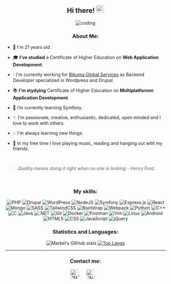 <div align = "center"> 

  ## Hi there! <img src='https://github.com/TheDudeThatCode/TheDudeThatCode/blob/master/Assets/Hi.gif' width='24px' height='24px'>
  
  ![coding](https://user-images.githubusercontent.com/76633510/121884082-cac5d400-cd12-11eb-9511-f790b2fe1787.gif)
   ### About Me:
</div>

- 🎂 I'm 21 years old . 

- 🎓 **I’ve studied** a Certificate of Higher Education on **Web Application Development**.

- 💧  I'm currently working for [Bikuma Global Services](https://www.bikuma.com/) as Backend Developer specialized in Wordpress and Drupal.

- 📚 **I'm stydying** Certificate of Higher Education on **Multiplatformm Application Development**.

- 🎼 I’m currently learning Symfony.

- ✨ I'm passionate, creative, enthusiastic, dedicated, open minded and I love to work with others.

- 💡 I'm always learning new things.

- 🎵 In my free time I love playing music, reading and hanging out with my friends.
  
<br>

> *Quality means doing it right when no one is looking - Henry Ford.*

<br>

  <div align = "center"> 
  
  ### My skills:
   

   <img alt="PHP" src="https://img.shields.io/badge/PHP-777BB4?style=for-the-badge&logo=php&logoColor=white">
   <img alt="Drupal" src="https://img.shields.io/badge/Drupal-blue.svg?style=for-the-badge&logo=drupal&logoColor=white">
   <img alt="WordPress" src="https://img.shields.io/badge/WordPress-violet.svg?style=for-the-badge&logo=wordpress&logoColor=white">

   <img alt="NodeJS" src="https://img.shields.io/badge/node.js-6DA55F?style=for-the-badge&logo=node.js&logoColor=white"/>
   <img alt="Symfony" src="https://img.shields.io/badge/symfony-%23000000.svg?style=for-the-badge&logo=symfony&logoColor=white">
   <img alt="Express.js" src="https://img.shields.io/badge/express.js-%23404d59.svg?style=for-the-badge&logo=express&logoColor=%2361DAFB"/>
   <img alt="React" src="https://img.shields.io/badge/react-%2320232a.svg?style=for-the-badge&logo=react&logoColor=%2361DAFB"/>
   <img alt="Mongo" src="https://img.shields.io/badge/MongoDB-4EA94B?style=for-the-badge&logo=mongodb&logoColor=white" />
  
   <img alt="SASS" src="https://img.shields.io/badge/SASS-hotpink.svg?style=for-the-badge&logo=SASS&logoColor=white"/>
   <img alt="TailwindCSS" src="https://img.shields.io/badge/tailwindcss-%2338B2AC.svg?style=for-the-badge&logo=tailwind-css&logoColor=white"/>
   <img alt="Bootstrap" src="https://img.shields.io/badge/bootstrap-%23563D7C.svg?style=for-the-badge&logo=bootstrap&logoColor=white"/>
  
   
   
   
  
   <img alt="Webpack" src="https://img.shields.io/badge/webpack-%238DD6F9.svg?style=for-the-badge&logo=webpack&logoColor=black" />
  
   <img alt="Python" src="https://img.shields.io/badge/Python-3776AB?style=for-the-badge&logo=python&logoColor=white">
   <img alt="C++" src="https://img.shields.io/badge/C%2B%2B-00599C?style=for-the-badge&logo=c%2B%2B&logoColor=white">
   <img alt="C" src="https://img.shields.io/badge/c-%2300599C.svg?style=for-the-badge&logo=c&logoColor=white"/>
   <img alt="Java" src="https://img.shields.io/badge/Java-ED8B00?style=for-the-badge&logo=java&logoColor=white">
   <img alt=".NET" src="https://img.shields.io/badge/.NET-5C2D91?style=for-the-badge&logo=.net&logoColor=white">
  
   <img alt="Git" src="https://img.shields.io/badge/Git-F05032?style=for-the-badge&logo=git&logoColor=white">
   <img alt="Docker" src="https://img.shields.io/badge/Docker-blue?style=for-the-badge&logo=docker&logoColor=white">
   <img alt="Postman" src="https://img.shields.io/badge/Postman-FF6C37?style=for-the-badge&logo=postman&logoColor=white">
   <img alt="Vim" src="https://img.shields.io/badge/VIM-%2311AB00.svg?style=for-the-badge&logo=vim&logoColor=white"/>
   <img alt="Linux" src="https://img.shields.io/badge/Linux-FCC624?style=for-the-badge&logo=linux&logoColor=black">
   <img alt="Android" src="https://img.shields.io/badge/Android-3DDC84?style=for-the-badge&logo=android&logoColor=white">
  
   <img alt="HTML5" src="https://img.shields.io/badge/HTML5-E34F26?style=for-the-badge&logo=html5&logoColor=white">
   <img alt="CSS" src="https://img.shields.io/badge/CSS-239120?&style=for-the-badge&logo=css3&logoColor=white">
   <img alt="JavaScript" src="https://img.shields.io/badge/JavaScript-F7DF1E?style=for-the-badge&logo=javascript&logoColor=black">
   <img alt="jQuery" src="https://img.shields.io/badge/jquery-%230769AD.svg?style=for-the-badge&logo=jquery&logoColor=white"/>

</div>

<div align='center'>
 <h3> Statistics and Languages:</h3>
  
![Markel's GitHub stats](https://github-readme-stats.vercel.app/api?username=markelca&show_icons=true&theme=radical)
  [![Top Langs](https://github-readme-stats.vercel.app/api/top-langs/?username=markelca&layout=compact&&theme=radical)](https://github.com/aindrila2412/github-readme-stats)
</div>

---
  
  <div align="center">
  <h3>Contact me:</h3>
  <a href="https://www.linkedin.com/in/markel-cuesta/">
    <img align="center" width="26px" img src="https://www.vectorlogo.zone/logos/linkedin/linkedin-icon.svg" alt=“Markel linkdin profile" height="30" width="30">
  </a>
   <a href="mailto:cuestaarribas.markel@gmail.com">
    <img align="center" width="26px" img src="https://www.vectorlogo.zone/logos/gmail/gmail-icon.svg" 
    alt=“Aindrila twitter profile" height="30" width="30" hspace="20">
  </a>     
</div>
